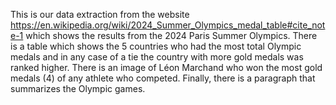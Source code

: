 This is our data extraction from the website https://en.wikipedia.org/wiki/2024_Summer_Olympics_medal_table#cite_note-1 which shows the results from the 2024 Paris Summer Olympics. There is a table which shows the 5 countries who had the most total Olympic medals and in any case of a tie the country with more gold medals was ranked higher. There is an image of Léon Marchand who won the most gold medals (4) of any athlete who competed. Finally, there is a paragraph that summarizes the Olympic games.
